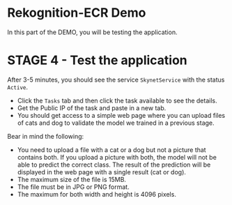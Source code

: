 # Rekognition-ECR Demo

In this part of the DEMO, you will be testing the application.

# STAGE 4 - Test the application

After 3-5 minutes, you should see the service `SkynetService` with the status `Active`.

- Click the `Tasks` tab and then click the task available to see the details. 
- Get the Public IP of the task and paste in a new tab. 
- You should get access to a simple web page where you can upload files of cats and dog to validate the model we trained in a previous stage. 

Bear in mind the following:

 * You need to upload a file with a cat or a dog but not a picture that contains both. If you upload a picture with both, the model will not be able to predict the correct class. The result of the prediction will be displayed in the web page with a single result (cat or dog).
 * The maximum size of the file is 15MB.
 * The file must be in JPG or PNG format.
 * The maximum for both width and height is 4096 pixels.
